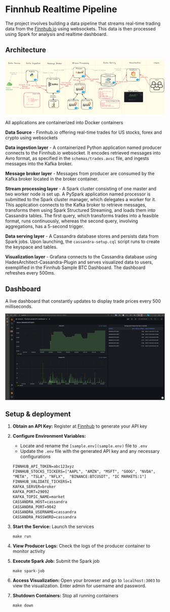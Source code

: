 # Finnhub Realtime Pipeline

The project involves building a data pipeline that streams real-time trading data from the [Finnhub.io](https://finnhub.io/) using websockets. This data is then processed using Spark for analysis and realtime dashboard.

## Architecture

<!-- <img src=arch.png width="90%" height="50%"> -->
![Arch](images/arch.png)

All applications are containerized into Docker containers

**Data Source** - Finnhub.io offering real-time trades for US stocks, forex and crypto using websockets

**Data ingestion layer** - A containerized Python application named producer connects to the Finnhub.io websocket. It encodes retrieved messages into Avro format, as specified in the `schemas/trades.avsc` file, and ingests messages into the Kafka broker.

**Message broker layer** - Messages from producer are consumed by the Kafka broker located in the broker container.

**Stream processing layer** - A Spark cluster consisting of one master and two worker node is set up. A PySpark application named processor is submitted to the Spark cluster manager, which delegates a worker for it. This application connects to the Kafka broker to retrieve messages, transforms them using Spark Structured Streaming, and loads them into Cassandra tables. The first query, which transforms trades into a feasible format, runs continuously, whereas the second query, involving aggregations, has a 5-second trigger.

**Data serving layer** - A Cassandra database stores and persists data from Spark jobs. Upon launching, the `cassandra-setup.cql` script runs to create the keyspace and tables.

**Visualization layer** - Grafana connects to the Cassandra database using HadesArchitect-Cassandra-Plugin and serves visualized data to users, exemplified in the Finnhub Sample BTC Dashboard. The dashboard refreshes every 500ms.


## Dashboard

A live dashboard that constantly updates to display trade prices every 500 milliseconds.

![Dashboard](images/dashboard.png)

## Setup & deployment

1. **Obtain an API Key:** Register at [Finnhub](https://finnhub.io/) to generate your API key

2. **Configure Environment Variables:**
   - Locate and rename the `[sample.env](sample.env)` file to `.env`
   - Update the `.env` file with the generated API key and any necessary configurations
    ```text
    FINNHUB_API_TOKEN=abc123xyz
    FINNHUB_STOCKS_TICKERS=["AAPL", "AMZN", "MSFT", "GOOG", "NVDA", "META", "TSLA", "NFLX",  "BINANCE:BTCUSDT", "IC MARKETS:1"]
    FINNHUB_VALIDATE_TICKERS=1
    KAFKA_SERVER=broker
    KAFKA_PORT=29092
    KAFKA_TOPIC_NAME=market
    CASSANDRA_HOST=cassandra
    CASSANDRA_PORT=9042
    CASSANDRA_USERNAME=cassandra
    CASSANDRA_PASSWORD=cassandra
    ```
3. **Start the Service:** Launch the services
    ```
    make run
    ```
4. **View Producer Logs:** Check the logs of the producer container to monitor activity

5. **Execute Spark Job:** Submit the Spark job 
    ```
    make spark-job
    ```
6. **Access Visualization:** Open your browser and go to `localhost:3003` to view the visualization. Enter admin for username and password.

7. **Shutdown Containers:** Stop all running containers
    ```
    make down
    ```
